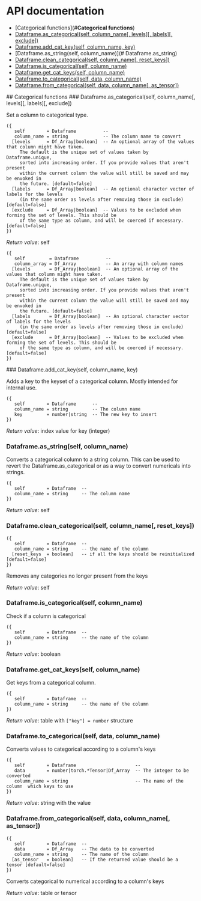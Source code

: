 # API documentation

- [Categorical functions](#__Categorical functions__)
- [Dataframe.as_categorical(self, column_name[, levels][, labels][, exclude])](#Dataframe.as_categorical)
- [Dataframe.add_cat_key(self, column_name, key)](#Dataframe.add_cat_key)
- [Dataframe.as_string(self, column_name)](#	Dataframe.as_string)
- [Dataframe.clean_categorical(self, column_name[, reset_keys])](#Dataframe.clean_categorical)
- [Dataframe.is_categorical(self, column_name)](#Dataframe.is_categorical)
- [Dataframe.get_cat_keys(self, column_name)](#Dataframe.get_cat_keys)
- [Dataframe.to_categorical(self, data, column_name)](#Dataframe.to_categorical)
- [Dataframe.from_categorical(self, data, column_name[, as_tensor])](#Dataframe.from_categorical)

<a name="__Categorical functions__">
## Categorical functions

<a name="Dataframe.as_categorical">
### Dataframe.as_categorical(self, column_name[, levels][, labels][, exclude])

Set a column to categorical type.

```
({
   self        = Dataframe          -- 
   column_name = string             -- The column name to convert
  [levels      = Df_Array|boolean]  -- An optional array of the values that column might have taken.
	 The default is the unique set of values taken by Dataframe.unique,
	 sorted into increasing order. If you provide values that aren't present
	 within the current column the value will still be saved and may be envoked in
	 the future. [default=false]
  [labels      = Df_Array|boolean]  -- An optional character vector of labels for the levels
	 (in the same order as levels after removing those in exclude) [default=false]
  [exclude     = Df_Array|boolean]  -- Values to be excluded when forming the set of levels. This should be
	 of the same type as column, and will be coerced if necessary. [default=false]
})
```

_Return value_: self

```
({
   self         = Dataframe          -- 
   column_array = Df_Array           -- An array with column names
  [levels       = Df_Array|boolean]  -- An optional array of the values that column might have taken.
	 The default is the unique set of values taken by Dataframe.unique,
	 sorted into increasing order. If you provide values that aren't present
	 within the current column the value will still be saved and may be envoked in
	 the future. [default=false]
  [labels       = Df_Array|boolean]  -- An optional character vector of labels for the levels
	 (in the same order as levels after removing those in exclude) [default=false]
  [exclude      = Df_Array|boolean]  -- Values to be excluded when forming the set of levels. This should be
	 of the same type as column, and will be coerced if necessary. [default=false]
})
```

<a name="Dataframe.add_cat_key">
### Dataframe.add_cat_key(self, column_name, key)

Adds a key to the keyset of a categorical column. Mostly intended for internal use.

```
({
   self        = Dataframe      -- 
   column_name = string         -- The column name
   key         = number|string  -- The new key to insert
})
```

_Return value_: index value for key (integer)
	<a name="Dataframe.as_string">
### Dataframe.as_string(self, column_name)

Converts a categorical column to a string column. This can be used to revert
the Dataframe.as_categorical or as a way to convert numericals into strings.

```
({
   self        = Dataframe  -- 
   column_name = string     -- The column name
})
```

_Return value_: self
<a name="Dataframe.clean_categorical">
### Dataframe.clean_categorical(self, column_name[, reset_keys])

```
({
   self        = Dataframe  -- 
   column_name = string     -- the name of the column
  [reset_keys  = boolean]   -- if all the keys should be reinitialized [default=false]
})
```

Removes any categories no longer present from the keys

_Return value_: self
<a name="Dataframe.is_categorical">
### Dataframe.is_categorical(self, column_name)

Check if a column is categorical

```
({
   self        = Dataframe  -- 
   column_name = string     -- the name of the column
})
```

_Return value_: boolean
<a name="Dataframe.get_cat_keys">
### Dataframe.get_cat_keys(self, column_name)

Get keys from a categorical column.

```
({
   self        = Dataframe  -- 
   column_name = string     -- the name of the column
})
```

_Return value_: table with `["key"] = number` structure
<a name="Dataframe.to_categorical">
### Dataframe.to_categorical(self, data, column_name)

Converts values to categorical according to a column's keys

```
({
   self        = Dataframe                      -- 
   data        = number|torch.*Tensor|Df_Array  -- The integer to be converted
   column_name = string                         -- The name of the column  which keys to use
})
```

_Return value_: string with the value
<a name="Dataframe.from_categorical">
### Dataframe.from_categorical(self, data, column_name[, as_tensor])

```
({
   self        = Dataframe  -- 
   data        = Df_Array   -- The data to be converted
   column_name = string     -- The name of the column
  [as_tensor   = boolean]   -- If the returned value should be a tensor [default=false]
})
```

Converts categorical to numerical according to a column's keys

_Return value_: table or tensor